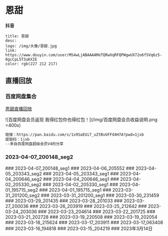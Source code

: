 # 恩甜

**抖音**
```card
title: 恩甜
desc: 
logo: /img/头像/恩甜.jpg
link: https://www.douyin.com/user/MS4wLjABAAAAMeTQRwXqRFQPWgwUX72o6fSVq6z5-0gcCpL5T3uKXIE
color: rgb(227 212 217)
```

## 直播回放
















### 百度网盘集合
[恩甜直播回放](https://pan.baidu.com/s/1x9SaEUi7_uZtBvGFFd4H7A?pwd=1jxb)  

![百度网盘会员返现 我得红包你也得红包！](/img/百度网盘会员收益说明.png =400x)

```html
链接：https://pan.baidu.com/s/1x9SaEUi7_uZtBvGFFd4H7A?pwd=1jxb
提取码：1jxb
--来自百度网盘超级会员V4的分享
```


### 2023-04-07_200148_seg2
<BiliBili bvid="BV1Kv4y1W79z" />
### 2023-04-07_200148_seg1
<BiliBili bvid="BV1j24y1L7se" />
### 2023-04-06_205552
<BiliBili bvid="BV1WN411P7TX" />
### 2023-04-05_203343_seg2
<BiliBili bvid="BV1Nc411W7FY" />
### 2023-04-05_203343_seg1
<BiliBili bvid="BV1Ya4y1K7eh" />
### 2023-04-04_200646_seg2
<BiliBili bvid="BV1AV4y1D7J3" />
### 2023-04-04_200646_seg1
<BiliBili bvid="BV1Sv4y1p7SD" />
### 2023-04-02_205330_seg2
<BiliBili bvid="BV1J24y1j7rN" />
### 2023-04-02_205330_seg1
<BiliBili bvid="BV19L411S7Ku" />
### 2023-04-01_195715_seg2
<BiliBili bvid="BV1J24y1j7pe" />
### 2023-04-01_195715_seg1
<BiliBili bvid="BV15s4y1E7VH" />
### 2023-03-31_201200_seg2
<BiliBili bvid="BV1ic41157EL" />
### 2023-03-31_201200_seg1
<BiliBili bvid="BV1pc41157u5" />
### 2023-03-30_231459
<BiliBili bvid="BV1rM411M7o8" />
### 2023-03-29_201435
<BiliBili bvid="BV1ns4y1D7x8" />
### 2023-03-28_201033
<BiliBili bvid="BV1rk4y1i7Vd" />
### 2023-03-27_200036
<BiliBili bvid="BV1224y177tW" />
### 2023-03-26_203919
<BiliBili bvid="BV1xg4y1s7PQ" />
### 2023-03-25_212642
<BiliBili bvid="BV1Ws4y1J7jy" />
### 2023-03-24_203036
<BiliBili bvid="BV1yV4y1X7c6" />
### 2023-03-23_204614
<BiliBili bvid="BV1Eh411G7Xq" />
### 2023-03-22_201725
<BiliBili bvid="BV1Nv4y157s5" />
### 2023-03-21_202728
<BiliBili bvid="BV1hM4y1B7vi" />
### 2023-03-19_220508
<BiliBili bvid="BV1i24y1E7dW" />
### 2023-03-19_202054
<BiliBili bvid="BV1rx4y1w7MQ" />
### 2023-03-18_215624
<BiliBili bvid="BV1xY4y1X7De" />
### 2023-03-17_203911
<BiliBili bvid="BV1dx4y1P7j3" />
### 2023-03-17_063408
<BiliBili bvid="BV1pv4y177Kn" />
### 2023-03-16_194818
<BiliBili bvid="BV1Ex4y1K7dW" />
### 2023-03-15_204219
<BiliBili bvid="BV1Jx4y1K7Lc" />
### 2023年3月14日
<BiliBili bvid="BV1e54y1K77u" />














